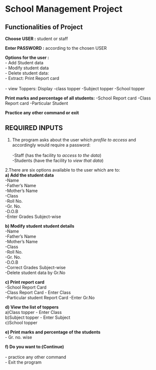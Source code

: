 # School Management Project 

## Functionalities of Project 

**Choose USER :** student or staff <br /> 

**Enter PASSWORD :** according to the chosen  USER <br /> 

**Options for the user :** <br /> 
        - Add Student data <br /> 
        - Modify student data <br /> 
        - Delete student data: <br /> 
        - Extract: Print Report card  <br />                                                                                                                                         
        - view Toppers: Display  -class topper   -Subject topper   -School topper <br /> 
	
**Print marks and percentage of all students:**    -School Report card  -Class Report card  -Particular Student <br /> 

 **Practice any other command or exit** <br /> 

## REQUIRED INPUTS 
                    
 1. The program asks about the user which *profile to access* and accordingly would require a password:		<br /> 				 	
    -Staff (has the facility to *access to the data*)  <br /> 
    -Students (have the facility to *view that data*)   <br /> 

 2.There are six options available to the user which are to:   <br /> 
**a) Add the student data**   <br /> 
    -Name   <br /> 
    -Father’s Name   <br /> 
    -Mother’s Name   <br /> 
    -Class   <br /> 
    -Roll No.    <br /> 
    -Gr. No.   <br /> 
    -D.O.B   <br /> 
    -Enter Grades Subject-wise   <br /> 			

**b) Modify student student details**	  <br /> 
    -Name   <br /> 
    -Father’s Name  <br /> 
    -Mother’s Name  <br /> 
    -Class  <br /> 
    -Roll No.   <br /> 
    -Gr. No.  <br /> 
    -D.O.B  <br /> 
    -Correct Grades Subject-wise   <br /> 
    -Delete student data by Gr.No   <br /> 

**c) Print report card**   <br /> 
    -School Report Card   <br /> 
    -Class Report Card - Enter Class   <br /> 
    -Particular student Report Card -Enter Gr.No  <br /> 

		
**d) View the list of toppers**  <br /> 
	a)Class topper - Enter Class   <br /> 
	b)Subject topper - Enter Subject   <br /> 
	c)School topper  <br /> 
	
**e) Print marks and percentage of the students**   <br /> 
     - Gr. no. wise   <br /> 

 **f) Do you want to:(Continue)**   <br /> 				                 
     - practice any other command   <br /> 
     - Exit the program    <br /> 





